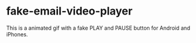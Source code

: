 # fake-email-video-player
This is a animated gif with a fake PLAY and PAUSE button for Android and iPhones. 
